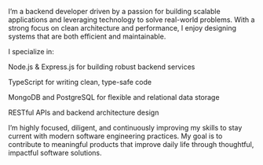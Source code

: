 I’m a backend developer driven by a passion for building scalable applications and leveraging technology to solve real-world problems. With a strong focus on clean architecture and performance, I enjoy designing systems that are both efficient and maintainable.

I specialize in:

Node.js & Express.js for building robust backend services

TypeScript for writing clean, type-safe code

MongoDB and PostgreSQL for flexible and relational data storage

RESTful APIs and backend architecture design

I’m highly focused, diligent, and continuously improving my skills to stay current with modern software engineering practices. My goal is to contribute to meaningful products that improve daily life through thoughtful, impactful software solutions.
